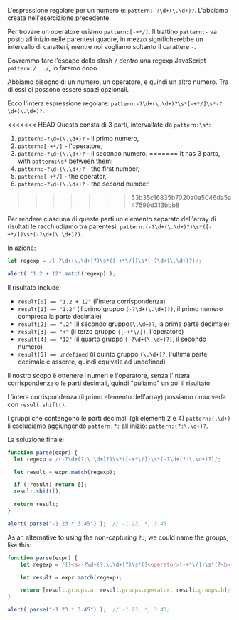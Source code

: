 L'espressione regolare per un numero è: `pattern:-?\d+(\.\d+)?`. L'abbiamo creata nell'esercizione precedente.

Per trovare un operatore usiamo `pattern:[-+*/]`. Il trattino `pattern:-` va posto all'inizio nelle parentesi quadre, in mezzo significherebbe un intervallo di caratteri, mentre noi vogliamo soltanto il carattere `-`.

Dovremmo fare l'escape dello slash `/` dentro una regexp JavaScript `pattern:/.../`, lo faremo dopo.

Abbiamo bisogno di un numero, un operatore, e quindi un altro numero. Tra di essi ci possono essere spazi opzionali.

Ecco l'intera espressione regolare: `pattern:-?\d+(\.\d+)?\s*[-+*/]\s*-?\d+(\.\d+)?`.

<<<<<<< HEAD
Questa consta di 3 parti, intervallate da `pattern:\s*`:
1. `pattern:-?\d+(\.\d+)?` - il primo numero,
1. `pattern:[-+*/]` - l'operatore,
1. `pattern:-?\d+(\.\d+)?` - il secondo numero.
=======
It has 3 parts, with `pattern:\s*` between them:
1. `pattern:-?\d+(\.\d+)?` - the first number,
2. `pattern:[-+*/]` - the operator,
3. `pattern:-?\d+(\.\d+)?` - the second number.
>>>>>>> 53b35c16835b7020a0a5046da5a47599d313bbb8

Per rendere ciascuna di queste parti un elemento separato dell'array di risultati le racchiudiamo tra parentesi: `pattern:(-?\d+(\.\d+)?)\s*([-+*/])\s*(-?\d+(\.\d+)?)`.

In azione:

```js run
let regexp = /(-?\d+(\.\d+)?)\s*([-+*\/])\s*(-?\d+(\.\d+)?)/;

alert( "1.2 + 12".match(regexp) );
```

Il risultato include:

- `result[0] == "1.2 + 12"` (l'intera corrispondenza)
- `result[1] == "1.2"` (il primo gruppo `(-?\d+(\.\d+)?)`, il primo numero compresa la parte decimale)
- `result[2] == ".2"` (il secondo gruppo`(\.\d+)?`, la prima parte decimale)
- `result[3] == "+"` (il terzo gruppo `([-+*\/])`, l'operatore)
- `result[4] == "12"` (il quarto gruppo `(-?\d+(\.\d+)?)`, il secondo numero)
- `result[5] == undefined` (il quinto gruppo `(\.\d+)?`, l'ultima parte decimale è assente, quindi equivale ad undefined)

Il nostro scopo è ottenere i numeri e l'operatore, senza l'intera corrispondenza o le parti decimali, quindi "puliamo" un po' il risultato.

L'intera corrispondenza (il primo elemento dell'array) possiamo rimuoverla con `result.shift()`.

I gruppi che contengono le parti decimali (gli elementi 2 e 4) `pattern:(.\d+)` li escludiamo aggiungendo  `pattern:?:` all'inizio: `pattern:(?:\.\d+)?`.

La soluzione finale:

```js run
function parse(expr) {
  let regexp = /(-?\d+(?:\.\d+)?)\s*([-+*\/])\s*(-?\d+(?:\.\d+)?)/;

  let result = expr.match(regexp);

  if (!result) return [];
  result.shift();

  return result;
}

alert( parse("-1.23 * 3.45") );  // -1.23, *, 3.45
```

As an alternative to using the non-capturing `?:`, we could name the groups, like this:

```js run
function parse(expr) {
	let regexp = /(?<a>-?\d+(?:\.\d+)?)\s*(?<operator>[-+*\/])\s*(?<b>-?\d+(?:\.\d+)?)/;

	let result = expr.match(regexp);

	return [result.groups.a, result.groups.operator, result.groups.b];
}

alert( parse("-1.23 * 3.45") );  // -1.23, *, 3.45;
```